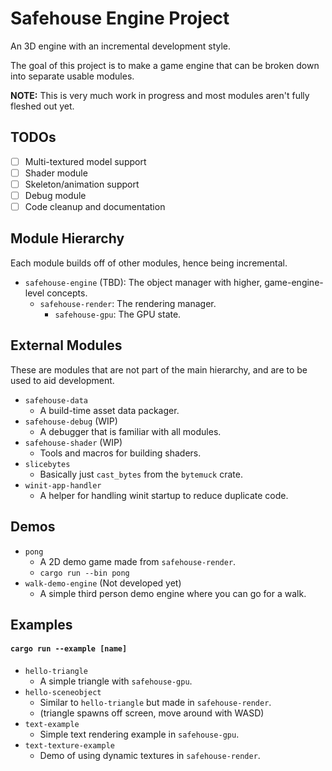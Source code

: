 # Safehouse Engine Project

An 3D engine with an incremental development style.

The goal of this project is to make a game engine that can be broken down into separate usable modules.

**NOTE:** This is very much work in progress and most modules aren't fully fleshed out yet.

## TODOs

-   [ ] Multi-textured model support
-   [ ] Shader module
-   [ ] Skeleton/animation support
-   [ ] Debug module
-   [ ] Code cleanup and documentation

## Module Hierarchy

Each module builds off of other modules, hence being incremental.

-   `safehouse-engine` (TBD): The object manager with higher, game-engine-level concepts.
    -   `safehouse-render`: The rendering manager.
        -   `safehouse-gpu`: The GPU state.

## External Modules

These are modules that are not part of the main hierarchy, and are to be used to aid development.

-   `safehouse-data`
    -   A build-time asset data packager.
-   `safehouse-debug` (WIP)
    -   A debugger that is familiar with all modules.
-   `safehouse-shader` (WIP)
    -   Tools and macros for building shaders.
-   `slicebytes`
    -   Basically just `cast_bytes` from the `bytemuck` crate.
-   `winit-app-handler`
    -   A helper for handling winit startup to reduce duplicate code.

## Demos

-   `pong`
    -   A 2D demo game made from `safehouse-render`.
    -   `cargo run --bin pong`
-   `walk-demo-engine` (Not developed yet)
    -   A simple third person demo engine where you can go for a walk.

## Examples

#### `cargo run --example [name]`

-   `hello-triangle`
    -   A simple triangle with `safehouse-gpu`.
-   `hello-sceneobject`
    -   Similar to `hello-triangle` but made in `safehouse-render`.
    -   (triangle spawns off screen, move around with WASD)
-   `text-example`
    -   Simple text rendering example in `safehouse-gpu`.
-   `text-texture-example`
    -   Demo of using dynamic textures in `safehouse-render`.
